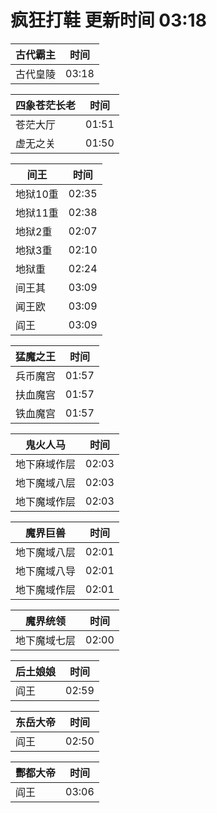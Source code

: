 # 疯狂打鞋 更新时间 03:18

| 古代霸主   | 时间    |
|--------|-------|
| 古代皇陵 | 03:18 |

| 四象苍茫长老   | 时间    |
|--------|-------|
| 苍茫大厅 | 01:51 |
| 虚无之关 | 01:50 |

| 间王   | 时间    |
|--------|-------|
| 地狱10重 | 02:35 |
| 地狱11重 | 02:38 |
| 地狱2重 | 02:07 |
| 地狱3重 | 02:10 |
| 地狱重 | 02:24 |
| 间王其 | 03:09 |
| 闻王欧 | 03:09 |
| 阎王 | 03:09 |

| 猛魔之王   | 时间    |
|--------|-------|
| 兵币魔宫 | 01:57 |
| 扶血魔宫 | 01:57 |
| 铁血魔宫 | 01:57 |

| 鬼火人马   | 时间    |
|--------|-------|
| 地下麻域作层 | 02:03 |
| 地下魔域八层 | 02:03 |
| 地下魔域作层 | 02:03 |

| 魔界巨兽   | 时间    |
|--------|-------|
| 地下魔域八层 | 02:01 |
| 地下魔域八导 | 02:01 |
| 地下魔域作层 | 02:01 |

| 魔界统领   | 时间    |
|--------|-------|
| 地下魔域七层 | 02:00 |

| 后土娘娘   | 时间    |
|--------|-------|
| 阎王 | 02:59 |

| 东岳大帝   | 时间    |
|--------|-------|
| 阎王 | 02:50 |

| 酆都大帝   | 时间    |
|--------|-------|
| 阎王 | 03:06 |